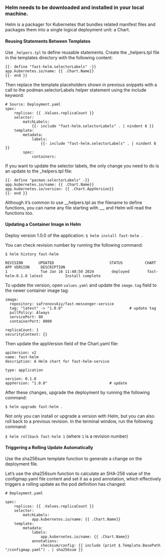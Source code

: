 ### Helm needs to be downloaded and installed in your local machine.
Helm is a packager for Kubernetes that bundles related manifest files and packages
them into a single logical deployment unit: a Chart.



#### Reusing Statements Between Templates

Use `_helpers.tpl` to define reusable statements.
Create the _helpers.tpl file in the templates directory with the following content:
```
{{- define "fast-helm.selectorLabels" -}}
app.kubernetes.io/name: {{ .Chart.Name}}
{{- end }}
```

Then replace the template placeholders shown in previous snippets with a call to the
podman.selectorLabels helper statement using the include keyword:
```
# Source: Deployment.yaml
spec:
    replicas: {{ .Values.replicaCount }}
    selector:
        matchLabels:
            {{- include "fast-helm.selectorLabels" . | nindent 6 }}
    template:
        metadata:
            labels:
                {{- include "fast-helm.selectorLabels" . | nindent 8 }}
        spec:
            containers:
```

    
If you want to update the selector labels, the only change you need to do is an update
to the _helpers.tpl file:
```
{{- define "pacman.selectorLabels" -}}
app.kubernetes.io/name: {{ .Chart.Name}}
app.kubernetes.io/version: {{ .Chart.AppVersion}}
{{- end }}
```

Although it’s common to use __helpers.tpl as the filename to define
functions, you can name any file starting with __, and Helm will
read the functions too.


#### Updating a Container Image in Helm


Deploy version 1.0.0 of the application:
`$ helm install fast-helm .`

You can check revision number by running the following command:

`$ helm history fast-helm`


```angular2html
REVISION       UPDATED                         STATUS          CHART           APP VERSION     DESCRIPTION     
1               Tue Jan 16 11:48:50 2024        deployed        fast-helm-0.1.0 latest          Install complete
```

To update the version, open `values.yaml` and update the `image.tag` field to the newer
container image tag:

```angular2html
image:
  repository: safronovskiy/fast-messenger-service
  tag: "latest" -> "1.0.0"                              # update tag
  pullPolicy: Always
  servicePort: 80
  containerPort: 8000

replicaCount: 1
securityContext: {}    
```
Then update the appVersion field of the Chart.yaml file:

```angular2html
apiVersion: v2
name: fast-helm
description: A Helm chart for fast-helm-service

type: application

version: 0.1.0
appVersion: "1.0.0"                            # update
```
After these changes, upgrade the deployment by running the following command:

`$ helm upgrade fast-helm .`

Not only you can install or upgrade a version with Helm, but you can also roll back to
a previous revision.
In the terminal window, run the following command:

`$ helm rollback fast-helm 1`
(where `1`  is a revision number)



#### Triggering a Rolling Update Automatically

Use the sha256sum template function to generate a change on the deployment file.

Let’s use the sha256sum function to calculate an SHA-256 value of the configmap.yaml
file content and set it as a pod annotation, which effectively triggers a rolling update
as the pod definition has changed:
```
# Deployment.yaml

spec:
    replicas: {{ .Values.replicaCount }}
    selector:
        matchLabels:
            app.kubernetes.io/name: {{ .Chart.Name}}
    template:
        metadata:
            labels:
                app.kubernetes.io/name: {{ .Chart.Name}}
            annotations:
                checksum/config: {{ include (print $.Template.BasePath "/configmap.yaml") . | sha256sum }}
```




